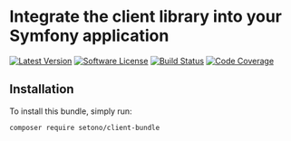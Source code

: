 # Integrate the client library into your Symfony application

[![Latest Version][ico-version]][link-packagist]
[![Software License][ico-license]](LICENSE)
[![Build Status][ico-github-actions]][link-github-actions]
[![Code Coverage][ico-code-coverage]][link-code-coverage]

## Installation

To install this bundle, simply run:

```shell
composer require setono/client-bundle
```

[ico-version]: https://poser.pugx.org/setono/client-bundle/v/stable
[ico-license]: https://poser.pugx.org/setono/client-bundle/license
[ico-github-actions]: https://github.com/Setono/client-bundle/workflows/build/badge.svg
[ico-code-coverage]: https://codecov.io/gh/Setono/client-bundle/branch/badge.svg

[link-packagist]: https://packagist.org/packages/setono/client-bundle
[link-github-actions]: https://github.com/Setono/client-bundle/actions
[link-code-coverage]: https://codecov.io/gh/Setono/client-bundle
